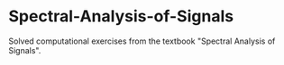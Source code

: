 # Spectral-Analysis-of-Signals
Solved computational exercises from the textbook "Spectral Analysis of Signals".
